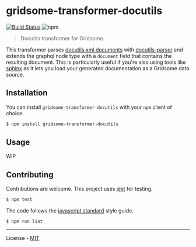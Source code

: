 # gridsome-transformer-docutils

[![Build Status](https://travis-ci.com/vberlier/gridsome-transformer-docutils.svg?branch=master)](https://travis-ci.com/vberlier/gridsome-transformer-docutils)
![npm](https://img.shields.io/npm/v/gridsome-transformer-docutils.svg)

> Docutils transformer for Gridsome.

This transformer parses [docutils xml documents](http://docutils.sourceforge.net/docs/ref/doctree.html) with [docutils-parser](https://github.com/vberlier/docutils-parser) and extends the graphql node type with a `document` field that contains the resulting document. This is particularly useful if you're also using tools like [sphinx](http://www.sphinx-doc.org) as it lets you load your generated documentation as a Gridsome data source.

## Installation

You can install `gridsome-transformer-docutils` with your `npm` client of choice.

```bash
$ npm install gridsome-transformer-docutils
```

## Usage

WIP

## Contributing

Contributions are welcome. This project uses [jest](https://jestjs.io/) for testing.

```bash
$ npm test
```

The code follows the [javascript standard](https://standardjs.com/) style guide.

```bash
$ npm run lint
```

---

License - [MIT](https://github.com/vberlier/gridsome-transformer-docutils/blob/master/LICENSE)

